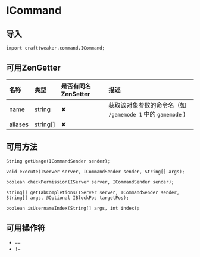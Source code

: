 # ICommand

## 导入

`import crafttweaker.command.ICommand;`

## 可用ZenGetter

| 名称 | 类型 | 是否有同名ZenSetter | 描述 |
| :--- | :--- | :--- | :--- |
| name | string | ✘ | 获取该对象参数的命令名（如 `/gamemode 1` 中的 `gamemode` \) |
| aliases | string\[\] | ✘ | |

## 可用方法

`String getUsage(ICommandSender sender);`

`void execute(IServer server, ICommandSender sender, String[] args);`

`boolean checkPermission(IServer server, ICommandSender sender);`

`string[] getTabCompletions(IServer server, ICommandSender sender, String[] args, @Optional IBlockPos targetPos);`

`boolean isUsernameIndex(String[] args, int index);`

## 可用操作符

* `==`
* `!=`

